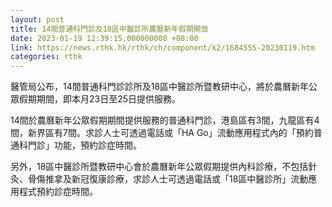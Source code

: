 ```yaml
---
layout: post
title: 14間普通科門診及18區中醫診所農曆新年假期開放
date: 2023-01-19 12:39:15.000000000 +08:00
link: https://news.rthk.hk/rthk/ch/component/k2/1684555-20230119.htm
categories: rthk
---
```


醫管局公布，14間普通科門診診所及18區中醫診所暨教研中心，將於農曆新年公眾假期期間，即本月23日至25日提供服務。

14間於農曆新年公眾假期期間提供服務的普通科門診，港島區有3間，九龍區有4間，新界區有7間。求診人士可透過電話或「HA Go」流動應用程式內的「預約普通科門診」功能，預約診症時間。

另外，18區中醫診所暨教研中心會於農曆新年公眾假期提供內科診療，不包括針灸、骨傷推拿及新冠復康診療，求診人士可透過電話或「18區中醫診所」流動應用程式預約診症時間。
